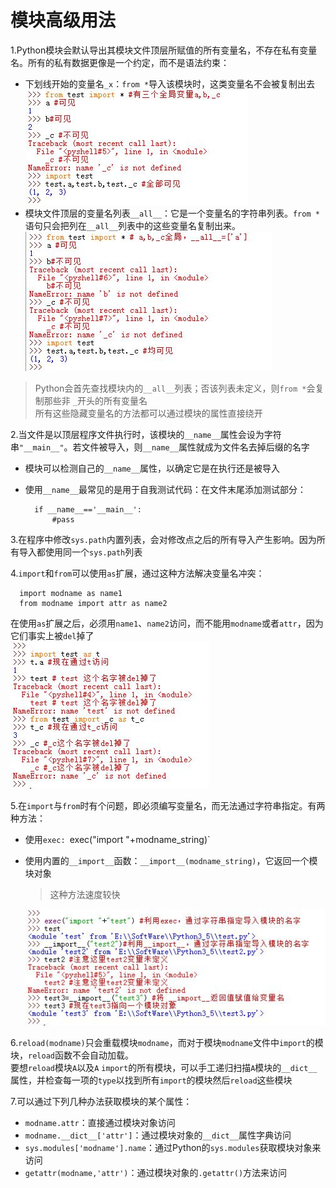 <!--
    作者：华校专
    email: huaxz1986@163.com
**  本文档可用于个人学习目的，不得用于商业目的  **
-->
# 模块高级用法
1.Python模块会默认导出其模块文件顶层所赋值的所有变量名，不存在私有变量名。所有的私有数据更像是一个约定，而不是语法约束：

* 下划线开始的变量名`_x`：`from *`导入该模块时，这类变量名不会被复制出去  
  ![私有模块变量](../imgs/python_23_1.JPG)
* 模块文件顶层的变量名列表`__all__`：它是一个变量名的字符串列表。`from *`语句只会把列在`__all__`列表中的这些变量名复制出来。  
  ![__all__变量名列表](../imgs/python_23_2.JPG)
>Python会首先查找模块内的`__all__`列表；否该列表未定义，则`from *`会复制那些非
>`_`开头的所有变量名  
>所有这些隐藏变量名的方法都可以通过模块的属性直接绕开

2.当文件是以顶层程序文件执行时，该模块的`__name__`属性会设为字符串`"__main__"`。若文件被导入，则`__name__`属性就成为文件名去掉后缀的名字

* 模块可以检测自己的`__name__`属性，以确定它是在执行还是被导入
* 使用`__name__`最常见的是用于自我测试代码：在文件末尾添加测试部分：
  
  ```
	if __name__=='__main__':
	 	#pass
  ```

3.在程序中修改`sys.path`内置列表，会对修改点之后的所有导入产生影响。因为所有导入都使用同一个`sys.path`列表

4.`import`和`from`可以使用`as`扩展，通过这种方法解决变量名冲突：

```
  import modname as name1
  from modname import attr as name2
```
在使用`as`扩展之后，必须用`name1`、`name2`访问，而不能用`modname`或者`attr`，因为它们事实上被`del`掉了  
 ![import、from as语句](../imgs/python_23_3.JPG)

5.在`import`与`from`时有个问题，即必须编写变量名，而无法通过字符串指定。有两种方法：

* 使用`exec: `exec("import "+modname_string)`	
* 使用内置的`__import__`函数：`__import__(modname_string)`，它返回一个模块对象
	> 这种方法速度较快

  ![通过字符串指定导入包名](../imgs/python_23_4.JPG)

6.`reload(modname)`只会重载模块`modname`，而对于模块`modname`文件中`import`的模块，`reload`函数不会自动加载。  
要想`reload`模块`A`以及`A` `import`的所有模块，可以手工递归扫描`A`模块的`__dict__`属性，并检查每一项的`type`以找到所有`import`的模块然后`reload`这些模块

7.可以通过下列几种办法获取模块的某个属性：

* `modname.attr`：直接通过模块对象访问
* `modname.__dict__['attr']`：通过模块对象的`__dict__`属性字典访问
* `sys.modules['modname'].name`：通过Python的`sys.modules`获取模块对象来访问
* `getattr(modname,'attr')`：通过模块对象的`.getattr()`方法来访问
	